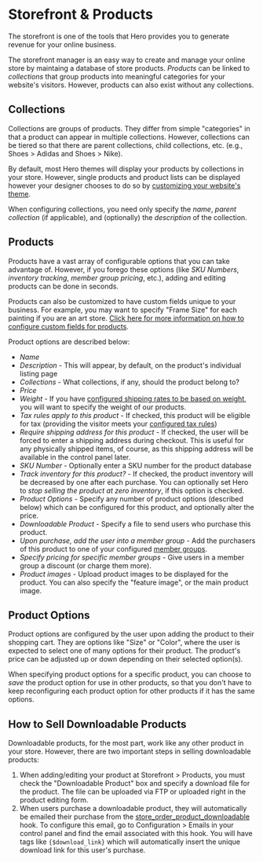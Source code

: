 # Storefront & Products

The storefront is one of the tools that Hero provides you to generate revenue for your online business.

The storefront manager is an easy way to create and manage your online store by maintaing a database of store products.  *Products* can be linked to *collections* that group products into meaningful categories for your website's visitors.  However, products can also exist without any collections.

## Collections

Collections are groups of products.  They differ from simple "categories" in that a product can appear in multiple collections.  However, collections can be tiered so that there are parent collections, child collections, etc. (e.g., Shoes > Adidas and Shoes > Nike).

By default, most Hero themes will display your products by collections in your store.  However, single products and product lists can be displayed however your designer chooses to do so by [customizing your website's theme](/docs/designers/reference/store.md).

When configuring collections, you need only specify the *name*, *parent collection* (if applicable), and (optionally) the *description* of the collection.

## Products

Products have a vast array of configurable options that you can take advantage of.  However, if you forego these options (like *SKU Numbers*, *inventory tracking*, *member group pricing*, etc.), adding and editing products can be done in seconds.

Products can also be customized to have custom fields unique to your business.  For example, you may want to specify "Frame Size" for each painting if you are an art store.  [Click here for more information on how to configure custom fields for products](/docs/configuration/custom_fields.md).

Product options are described below:

* *Name*
* *Description* - This will appear, by default, on the product's individual listing page
* *Collections* - What collections, if any, should the product belong to?
* *Price*
* *Weight* - If you have [configured shipping rates to be based on weight](/docs/configuration/shipping.md), you will want to specify the weight of our products.
* *Tax rules apply to this product* - If checked, this product will be eligible for tax (providing the visitor meets your [configured tax rules](/docs/configuration/taxes.md))
* *Require shipping address for this product* - If checked, the user will be forced to enter a shipping address during checkout.  This is useful for any physically shipped items, of course, as this shipping address will be available in the control panel later.
* *SKU Number* - Optionally enter a SKU number for the product database
* *Track inventory for this product?* - If checked, the product inventory will be decreased by one after each purchase.  You can optionally set Hero to *stop selling the product at zero inventory*, if this option is checked.
* *Product Options* - Specify any number of product options (described below) which can be configured for this product, and optionally alter the price.
* *Downloadable Product* - Specify a file to send users who purchase this product.
* *Upon purchase, add the user into a member group* - Add the purchasers of this product to one of your configured [member groups](/docs/configuration/member_groups.md).
* *Specify pricing for specific member groups* - Give users in a member group a discount (or charge them more).
* *Product images* - Upload product images to be displayed for the product.  You can also specify the "feature image", or the main product image.

## Product Options

Product options are configured by the user upon adding the product to their shopping cart.  They are options like "Size" or "Color", where the user is expected to select one of many options for their product.  The product's price can be adjusted up or down depending on their selected option(s).

When specifying product options for a specific product, you can choose to *save* the product option for use in other products, so that you don't have to keep reconfiguring each product option for other products if it has the same options.

## How to Sell Downloadable Products

Downloadable products, for the most part, work like any other product in your store.  However, there are two important steps in selling downloadable products:

1) When adding/editing your product at Storefront > Products, you must check the "Downloadable Product" box and specify a download file for the product.  The file can be uploaded via FTP or uploaded right in the product editing form.
2) When users purchase a downloadable product, they will automatically be emailed their purchase from the [store_order_product_downloadable](/docs/developers/reference/app_hooks_library.md) hook.  To configure this email, go to Configuration > Emails in your control panel and find the email associated with this hook.  You will have tags like `{$download_link}` which will automatically insert the unique download link for this user's purchase.